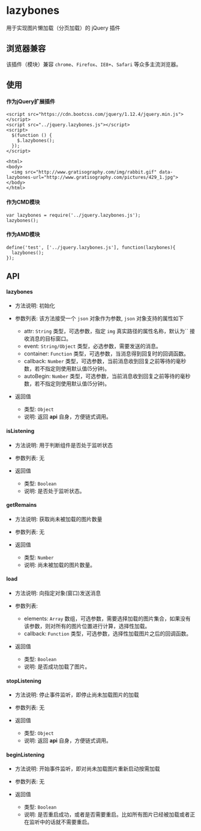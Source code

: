 # lazybones
用于实现图片懒加载（分页加载）的 jQuery 插件

## 浏览器兼容

该插件（模块）兼容 `chrome`、`Firefox`、`IE8+`、`Safari` 等众多主流浏览器。

## 使用

#### 作为jQuery扩展插件
    <script src="https://cdn.bootcss.com/jquery/1.12.4/jquery.min.js"></script>
    <script src="../jquery.lazybones.js"></script>
    <script>
      $(function () {
        $.lazybones();
      });
    </script>
    
    <html>
    <body>
      <img src="http://www.gratisography.com/img/rabbit.gif" data-lazybones-url="http://www.gratisography.com/pictures/429_1.jpg">
    </body>
    </html>


#### 作为CMD模块
    var lazybones = require('../jquery.lazybones.js');
    lazybones();

#### 作为AMD模块
    define('test', ['../jquery.lazybones.js'], function(lazybones){
      lazybones();
    });


## API

#### lazybones
+ 方法说明: 初始化

+ 参数列表: 该方法接受一个 `json` 对象作为参数, `json` 对象支持的属性如下
    * attr:      `String` 类型，可选参数，指定 `img` 真实路径的属性名称，默认为`` 接收消息的目标窗口。
    * event:     `String/Object` 类型，必选参数，需要发送的消息。
    * container: `Function` 类型，可选参数，当消息得到回复时的回调函数。
    * callback:  `Number` 类型，可选参数，当前消息收到回复之前等待的毫秒数，若不指定则使用默认值(5分钟)。
    * autoBegin:  `Number` 类型，可选参数，当前消息收到回复之前等待的毫秒数，若不指定则使用默认值(5分钟)。

+ 返回值
    * 类型: `Object`
    * 说明: 返回 **api** 自身，方便链式调用。

#### isListening
+ 方法说明: 用于判断组件是否处于监听状态

+ 参数列表: 无

+ 返回值
    * 类型: `Boolean`
    * 说明: 是否处于监听状态。
    
#### getRemains
+ 方法说明: 获取尚未被加载的图片数量

+ 参数列表: 无

+ 返回值
    * 类型: `Number`
    * 说明: 尚未被加载的图片数量。

#### load
+ 方法说明: 向指定对象(窗口)发送消息

+ 参数列表:
    * elements: `Array` 数组，可选参数，需要选择加载的图片集合，如果没有该参数，则对所有的图片位置进行计算，选择性加载。
    * callback: `Function` 类型，可选参数，选择性加载图片之后的回调函数。

+ 返回值
    * 类型: `Boolean`
    * 说明: 是否成功加载了图片。

#### stopListening
+ 方法说明: 停止事件监听，即停止尚未加载图片的加载

+ 参数列表: 无

+ 返回值
    * 类型: `Object`
    * 说明: 返回 **api** 自身，方便链式调用。

#### beginListening
+ 方法说明: 开始事件监听，即对尚未加载图片重新启动按需加载

+ 参数列表: 无

+ 返回值
    * 类型: `Boolean`
    * 说明: 是否重启成功，或者是否需要重启。比如所有图片已经被加载或者正在监听中的话就不需要重启。